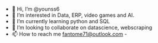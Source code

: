 - 👋 Hi, I’m @younss6
- 👀 I’m interested in Data, ERP, video games and AI.
- 🌱 I’m currently learning python and SQL
- 💞️ I’m looking to collaborate on datascience, webscraping 
- 📫 How to reach me fantome71@outlook.com - 

<!---
younss6/younss6 is a ✨ special ✨ repository because its `README.md` (this file) appears on your GitHub profile.
You can click the Preview link to take a look at your changes.
--->
